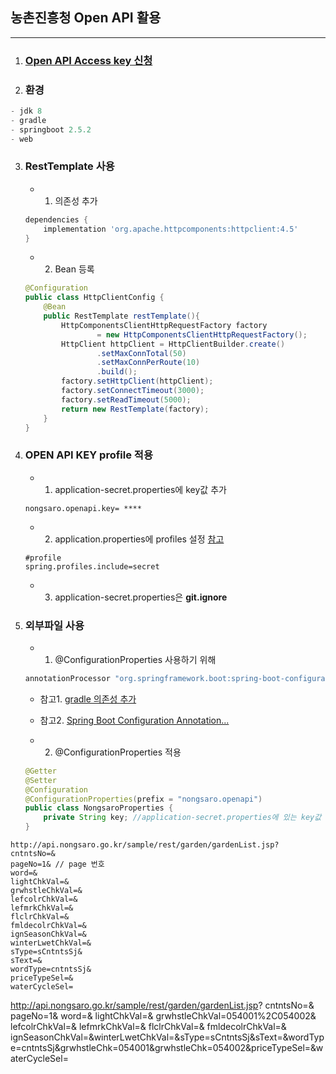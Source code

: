## 농촌진흥청 Open API 활용
---
1. ### [Open API Access key 신청](https://www.nongsaro.go.kr/portal/ps/psz/psza/contentNsMain.ps?menuId=PS03954)

2. ### 환경
```java
- jdk 8
- gradle
- springboot 2.5.2
- web
```
3. ### RestTemplate 사용
	- 1. 의존성 추가
	```gradle
	dependencies {
		implementation 'org.apache.httpcomponents:httpclient:4.5'
	}
	```
	- 2. Bean 등록
	```java
	@Configuration
	public class HttpClientConfig {
		@Bean
		public RestTemplate restTemplate(){
			HttpComponentsClientHttpRequestFactory factory
					= new HttpComponentsClientHttpRequestFactory();
			HttpClient httpClient = HttpClientBuilder.create()
					.setMaxConnTotal(50)
					.setMaxConnPerRoute(10)
					.build();
			factory.setHttpClient(httpClient);
			factory.setConnectTimeout(3000);
			factory.setReadTimeout(5000);
			return new RestTemplate(factory);
		}
	}
	```

4. ### OPEN API KEY profile 적용
	- 1. application-secret.properties에 key값 추가
	```properties
	nongsaro.openapi.key= ****
	```
	- 2. application.properties에 profiles 설정 [참고](http://honeymon.io/tech/2021/01/16/spring-boot-config-data-migration.html)
	```properties
	#profile
	spring.profiles.include=secret
	```
	- 3. application-secret.properties은 **git.ignore**
	

5. ### 외부파일 사용
	- 1. @ConfigurationProperties 사용하기 위해 
	```gradle
	annotationProcessor "org.springframework.boot:spring-boot-configuration-processor"
	```
	- 참고1. [gradle 의존성 추가](https://mvnrepository.com/artifact/org.springframework.boot/spring-boot-configuration-processor/2.5.3)
	- 참고2. [Spring Boot Configuration Annotation...](https://hanke-r.tistory.com/107?category=836499)
	
	- 2. @ConfigurationProperties 적용
	```java
	@Getter
	@Setter
	@Configuration
	@ConfigurationProperties(prefix = "nongsaro.openapi")
	public class NongsaroProperties {
		private String key; //application-secret.properties에 있는 key값
	}
	```

```http
http://api.nongsaro.go.kr/sample/rest/garden/gardenList.jsp?
cntntsNo=&
pageNo=1& // page 번호
word=&
lightChkVal=&
grwhstleChkVal=&
lefcolrChkVal=&
lefmrkChkVal=&
flclrChkVal=&
fmldecolrChkVal=&
ignSeasonChkVal=&
winterLwetChkVal=&
sType=sCntntsSj&
sText=&
wordType=cntntsSj&
priceTypeSel=&
waterCycleSel=
```
 

http://api.nongsaro.go.kr/sample/rest/garden/gardenList.jsp?
cntntsNo=&
pageNo=1&
word=&
lightChkVal=&
grwhstleChkVal=054001%2C054002& 
lefcolrChkVal=&
lefmrkChkVal=&
flclrChkVal=&
fmldecolrChkVal=&
ignSeasonChkVal=&winterLwetChkVal=&sType=sCntntsSj&sText=&wordType=cntntsSj&grwhstleChk=054001&grwhstleChk=054002&priceTypeSel=&waterCycleSel=
